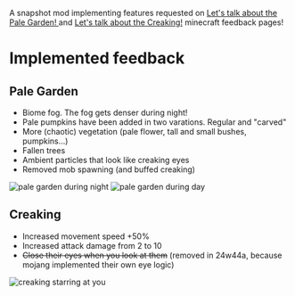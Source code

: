 A snapshot mod implementing features requested on [Let's talk about the Pale Garden! ](https://feedback.minecraft.net/hc/en-us/community/posts/30730572844173-Let-s-talk-about-the-Pale-Garden) and [Let's talk about the Creaking!](https://feedback.minecraft.net/hc/en-us/community/posts/30730545094029-Let-s-talk-about-the-Creaking) minecraft feedback pages!

# Implemented feedback
## Pale Garden
- Biome fog. The fog gets denser during night!
- Pale pumpkins have been added in two varations. Regular and "carved"
- More (chaotic) vegetation (pale flower, tall and small bushes, pumpkins...)
- Fallen trees
- Ambient particles that look like creaking eyes
- Removed mob spawning (and buffed creaking)

![pale garden during night](https://cdn.modrinth.com/data/cached_images/30053049b3f5173cdd092ade9cf8650427463fed.png)
![pale garden during day](https://github.com/user-attachments/assets/f91331d9-ccad-411c-bb40-e11e4d99a2d2)

## Creaking
- Increased movement speed +50%
- Increased attack damage from 2 to 10
- ~~Close their eyes when you look at them~~ (removed in 24w44a, because mojang implemented their own eye logic)

![creaking starring at you](https://cdn.modrinth.com/data/cached_images/2de83ffab8952ca902537c4d2b1239f4f10b56e4.png)